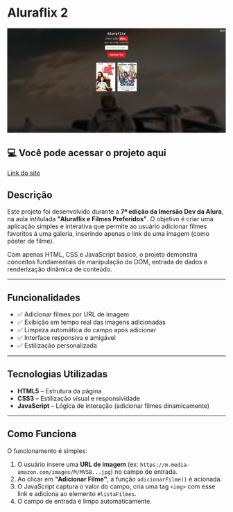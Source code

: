 # Aluraflix 2
![Aluraflix 2](assets/img/image.png)

## 💻 Você pode acessar o projeto aqui

 [Link do site](https://nnathalia.github.io/Aluraflix_2/)

## Descrição
Este projeto foi desenvolvido durante a **7ª edição da Imersão Dev da Alura**, na aula intitulada **"Aluraflix e Filmes Preferidos"**. O objetivo é criar uma aplicação simples e interativa que permite ao usuário adicionar filmes favoritos à uma galeria, inserindo apenas o link de uma imagem (como pôster de filme).

Com apenas HTML, CSS e JavaScript básico, o projeto demonstra conceitos fundamentais de manipulação do DOM, entrada de dados e renderização dinâmica de conteúdo.

---

## Funcionalidades
- ✅ Adicionar filmes por URL de imagem
- ✅ Exibição em tempo real das imagens adicionadas
- ✅ Limpeza automática do campo após adicionar
- ✅ Interface responsiva e amigável
- ✅ Estilização personalizada

---

## Tecnologias Utilizadas
- **HTML5** – Estrutura da página
- **CSS3** – Estilização visual e responsividade
- **JavaScript** – Lógica de interação (adicionar filmes dinamicamente)

---

## Como Funciona

O funcionamento é simples:

1. O usuário insere uma **URL de imagem** (ex: `https://m.media-amazon.com/images/M/MV5B...jpg`) no campo de entrada.
2. Ao clicar em **"Adicionar Filme"**, a função `adicionarFilme()` é acionada.
3. O JavaScript captura o valor do campo, cria uma tag `<img>` com esse link e adiciona ao elemento `#listaFilmes`.
4. O campo de entrada é limpo automaticamente.

